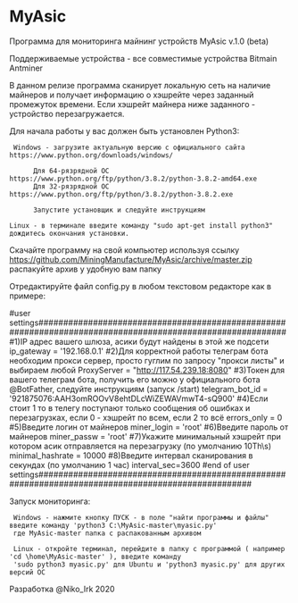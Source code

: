 # MyAsic
Программа для мониторинга майнинг устройств MyAsic v.1.0 (beta)

Поддерживаемые устройства - все совместимые устройства Bitmain Antminer

В данном релизе программа сканирует локальную сеть на наличие майнеров и получает информацию о хэшрейте через заданный
промежуток времени. Если хэшрейт майнера ниже заданного - устройство перезагружается.

Для начала работы у вас должен быть установлен Python3:

     Windows - загрузите актуальную версию с официального сайта https://www.python.org/downloads/windows/
 
          Для 64-рязрядной ОС https://www.python.org/ftp/python/3.8.2/python-3.8.2-amd64.exe
          Для 32-рязрядной ОС https://www.python.org/ftp/python/3.8.2/python-3.8.2.exe
 
          Запустите установщик и следуйте инструкциям

    Linux - в терминале введите команду "sudo apt-get install python3" дождитесь окончания установки.

Скачайте программу на свой компьютер используя ссылку https://github.com/MiningManufacture/MyAsic/archive/master.zip
распакуйте архив у удобную вам папку

Отредактируйте файл config.py в любом текстовом редакторе как в примере:

#user settings##########################################################################################################
#1)IP адрес вашего шлюза, асики будут найдены в этой же подсети 
ip_gateway = '192.168.0.1'
#2)Для корректной работы телеграм бота необходим прокси сервер, просто гуглим по запросу "прокси листы" и выбираем любой
ProxyServer = "http://117.54.239.18:8080"
#3)Токен для вашего телеграм бота, получить его можно у официального бота @BotFather, следуйте инструкциям (запуск /start)
telegram_bot_id = '921875076:AAH3omROOvV8ehtDLcWiZEWAVmwT4-sQ900'
#4)Если стоит 1 то в телегу поступают только сообщения об ошибках и перезагрузках, если 0 - хэшрейт по всем, если 2 то всё
errors_only = 0
#5)Введите логин от майнеров
miner_login = 'root'
#6)Введите пароль от майнеров
miner_passw = 'root'
#7)Укажите минимальный хэшрейт при котором асик отправляется на перезагрузку (по умолчанию 10Th\s)
minimal_hashrate = 10000
#8)Введите интервал сканирования в секундах (по умолчанию 1 час)
interval_sec=3600
#end of user settings###################################################################################################

Запуск мониторинга:

     Windows - нажмите кнопку ПУСК - в поле "найти программы и файлы" введите команду 'python3 C:\MyAsic-master\myasic.py' 
     где MyAsic-master папка с распакованным архивом
     
     Linux - откройте терминал, перейдите в папку с программой ( например 'cd \home\MyAsic-master' ), введите команду 
     'sudo python3 myasic.py' для Ubuntu и 'python3 myasic.py' для других версий ОС

Разработка @Niko_Irk 2020
